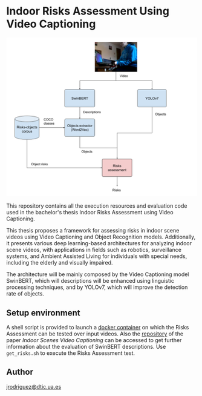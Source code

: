 # Indoor Risks Assessment Using Video Captioning

![Pipeline used for evaluation](./images/risks_assessment_structure.png)

This repository contains all the execution resources and evaluation code used in the bachelor's thesis Indoor Risks Assessment using Video Captioning.

This thesis proposes a framework for assessing risks in indoor scene videos using Video Captioning and Object Recognition models. Additionally, it presents various deep learning-based architectures for analyzing indoor scene videos, with applications in fields such as robotics, surveillance systems, and Ambient Assisted Living for individuals with special needs, including the elderly and visually impaired. 

The architecture will be mainly composed by the Video Captioning model SwinBERT, which will descriptions will be enhanced using linguistic processing techniques, and by YOLOv7, which will improve the detection rate of objects.

## Setup environment

A shell script is provided to launch a [docker container](https://hub.docker.com/r/javiro01/risks-assessment) on which the Risks Assessment can be tested over input videos. Also the [repository](https://github.com/javirodrigueez/swinbert-evaluation) of the paper *Indoor Scenes Video Captioning* can be accessed to get further information about the evaluation of SwinBERT descriptions. Use ``get_risks.sh`` to execute the Risks Assessment test.

## Author

jrodriguez@dtic.ua.es
